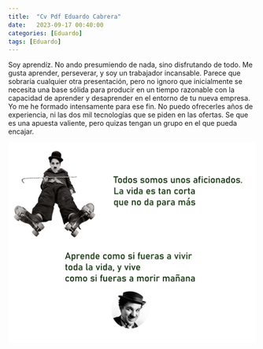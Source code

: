 ```yaml
---
title:  "Cv Pdf Eduardo Cabrera"
date:   2023-09-17 00:40:00
categories: [Eduardo]
tags: [Eduardo]
---
```


Soy aprendíz. No ando presumiendo de nada, sino disfrutando de todo. Me gusta aprender, perseverar, y soy un trabajador incansable. Parece que sobraría cualquier otra presentación, pero no ignoro que inicialmente se necesita una base sólida para producir en un tiempo razonable con la capacidad de aprender y desaprender en el entorno de tu nueva empresa. Yo me he formado intensamente para ese fin. No puedo ofrecerles años de experiencia, ni las dos mil tecnologías que se piden en las ofertas. Se que es una apuesta valiente, pero quizas tengan un grupo en el que pueda encajar.

<img class="centrar" src="/images/chaplin.png" alt="Viñeta forges">

<div class="pdf">
<object data="/images/cv.pdf"  width="500" height="500" type='application/pdf'>
</object>
</div>



